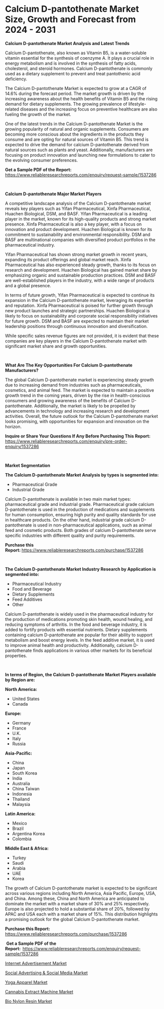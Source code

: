 <p><h1>Calcium D-pantothenate Market Size, Growth and Forecast from 2024 - 2031</h1></p><p><strong>Calcium D-pantothenate Market Analysis and Latest Trends</strong></p>
<p><p>Calcium D-pantothenate, also known as Vitamin B5, is a water-soluble vitamin essential for the synthesis of coenzyme A. It plays a crucial role in energy metabolism and is involved in the synthesis of fatty acids, cholesterol, and steroid hormones. Calcium D-pantothenate is commonly used as a dietary supplement to prevent and treat pantothenic acid deficiency.</p><p>The Calcium D-pantothenate Market is expected to grow at a CAGR of 14.6% during the forecast period. The market growth is driven by the increasing awareness about the health benefits of Vitamin B5 and the rising demand for dietary supplements. The growing prevalence of lifestyle-related diseases and the increasing focus on preventive healthcare are also fueling the growth of the market.</p><p>One of the latest trends in the Calcium D-pantothenate Market is the growing popularity of natural and organic supplements. Consumers are becoming more conscious about the ingredients in the products they consume and are opting for natural sources of Vitamin B5. This trend is expected to drive the demand for calcium D-pantothenate derived from natural sources such as plants and yeast. Additionally, manufacturers are focusing on product innovation and launching new formulations to cater to the evolving consumer preferences.</p></p>
<p><strong>Get a Sample PDF of the Report:&nbsp;</strong> <a href="https://www.reliableresearchreports.com/enquiry/request-sample/1537286">https://www.reliableresearchreports.com/enquiry/request-sample/1537286</a></p>
<p>&nbsp;</p>
<p><strong>Calcium D-pantothenate Major Market Players</strong></p>
<p><p>A competitive landscape analysis of the Calcium D-pantothenate market reveals key players such as Yifan Pharmaceutical, Xinfa Pharmaceutical, Huachen Biological, DSM, and BASF. Yifan Pharmaceutical is a leading player in the market, known for its high-quality products and strong market presence. Xinfa Pharmaceutical is also a key player, with a focus on innovation and product development. Huachen Biological is known for its commitment to sustainability and environmental responsibility. DSM and BASF are multinational companies with diversified product portfolios in the pharmaceutical industry.</p><p>Yifan Pharmaceutical has shown strong market growth in recent years, expanding its product offerings and global market reach. Xinfa Pharmaceutical has also experienced steady growth, thanks to its focus on research and development. Huachen Biological has gained market share by emphasizing organic and sustainable production practices. DSM and BASF are well-established players in the industry, with a wide range of products and a global presence.</p><p>In terms of future growth, Yifan Pharmaceutical is expected to continue its expansion in the Calcium D-pantothenate market, leveraging its expertise and reputation. Xinfa Pharmaceutical is poised for further growth through new product launches and strategic partnerships. Huachen Biological is likely to focus on sustainability and corporate social responsibility initiatives for future growth. DSM and BASF are expected to maintain their market leadership positions through continuous innovation and diversification.</p><p>While specific sales revenue figures are not provided, it is evident that these companies are key players in the Calcium D-pantothenate market with significant market share and growth opportunities.</p></p>
<p>&nbsp;</p>
<p><strong>What Are The Key Opportunities For Calcium D-pantothenate Manufacturers?</strong></p>
<p><p>The global Calcium D-pantothenate market is experiencing steady growth due to increasing demand from industries such as pharmaceuticals, cosmetics, and animal feed. The market is expected to maintain a positive growth trend in the coming years, driven by the rise in health-conscious consumers and growing awareness of the benefits of Calcium D-pantothenate. Additionally, the market is likely to be propelled by advancements in technology and increasing research and development activities. Overall, the future outlook for the Calcium D-pantothenate market looks promising, with opportunities for expansion and innovation on the horizon.</p></p>
<p><strong>Inquire or Share Your Questions If Any Before Purchasing This Report:</strong> <a href="https://www.reliableresearchreports.com/enquiry/pre-order-enquiry/1537286">https://www.reliableresearchreports.com/enquiry/pre-order-enquiry/1537286</a></p>
<p>&nbsp;</p>
<p><strong>Market Segmentation</strong></p>
<p><strong>The Calcium D-pantothenate Market Analysis by types is segmented into:</strong></p>
<p><ul><li>Pharmaceutical Grade</li><li>Industrial Grade</li></ul></p>
<p><p>Calcium D-pantothenate is available in two main market types: pharmaceutical grade and industrial grade. Pharmaceutical grade calcium D-pantothenate is used in the production of medications and supplements for human consumption, ensuring high purity and quality standards for use in healthcare products. On the other hand, industrial grade calcium D-pantothenate is used in non-pharmaceutical applications, such as animal feed and cosmetic products. Both grades of calcium D-pantothenate serve specific industries with different quality and purity requirements.</p></p>
<p><strong>Purchase this Report:&nbsp;</strong><a href="https://www.reliableresearchreports.com/purchase/1537286">https://www.reliableresearchreports.com/purchase/1537286</a></p>
<p>&nbsp;</p>
<p><strong>The Calcium D-pantothenate Market Industry Research by Application is segmented into:</strong></p>
<p><ul><li>Pharmaceutical Industry</li><li>Food and Beverage</li><li>Dietary Supplements</li><li>Feed Additives</li><li>Other</li></ul></p>
<p><p>Calcium D-pantothenate is widely used in the pharmaceutical industry for the production of medications promoting skin health, wound healing, and reducing symptoms of arthritis. In the food and beverage industry, it is added to fortify products with essential nutrients. Dietary supplements containing calcium D-pantothenate are popular for their ability to support metabolism and boost energy levels. In the feed additive market, it is used to improve animal health and productivity. Additionally, calcium D-pantothenate finds applications in various other markets for its beneficial properties.</p></p>
<p>&nbsp;</p>
<p><strong>In terms of Region, the Calcium D-pantothenate Market Players available by Region are:</strong></p>
<p>
    <p> <strong> North America: </strong>
        <ul>
            <li>United States</li>
            <li>Canada</li>
        </ul>
        </p> 
    <p> <strong> Europe: </strong>
        <ul>
            <li>Germany</li>
            <li>France</li>
            <li>U.K.</li>
            <li>Italy</li>
            <li>Russia</li>
        </ul>
        </p> 
    <p> <strong> Asia-Pacific: </strong>
        <ul>
            <li>China</li>
            <li>Japan</li>
            <li>South Korea</li>
            <li>India</li>
            <li>Australia</li>
            <li>China Taiwan</li>
            <li>Indonesia</li>
            <li>Thailand</li>
            <li>Malaysia</li>
        </ul>
        </p> 
    <p> <strong> Latin America: </strong>
        <ul>
            <li>Mexico</li>
            <li>Brazil</li>
            <li>Argentina Korea</li>
            <li>Colombia</li>
        </ul>
        </p> 
    <p> <strong> Middle East & Africa: </strong>
        <ul>
            <li>Turkey</li>
            <li>Saudi</li>
            <li>Arabia</li>
            <li>UAE</li>
            <li>Korea</li>
        </ul>
    </p>
    </p>
<p><p>The growth of Calcium D-pantothenate market is expected to be significant across various regions including North America, Asia Pacific, Europe, USA, and China. Among these, China and North America are anticipated to dominate the market with a market share of 30% and 25% respectively. Europe is also projected to hold a substantial share of 20%, followed by APAC and USA each with a market share of 15%. This distribution highlights a promising outlook for the global Calcium D-pantothenate market.</p></p>
<p><strong>Purchase this Report: </strong><a href="https://www.reliableresearchreports.com/purchase/1537286">https://www.reliableresearchreports.com/purchase/1537286</a></p>
<p>&nbsp;<strong>Get a Sample PDF of the Report:&nbsp;&nbsp;</strong><a href="https://www.reliableresearchreports.com/enquiry/request-sample/1537286">https://www.reliableresearchreports.com/enquiry/request-sample/1537286</a></p>
<p><strong></strong></p>
<p><p><a href="https://issuu.com/reportprime-2/docs/internet-advertisement-market-size-2030.pptx">Internet Advertisement Market</a></p><p><a href="https://issuu.com/reportprime-2/docs/social-advertising-social-media-market-size-2030.p">Social Advertising & Social Media Market</a></p><p><a href="https://medium.com/p/1e26eba172e1/edit">Yoga Apparel Market</a></p><p><a href="https://github.com/yoshih12/Market-Research-Report-List-2/blob/main/cannabis-extract-machine-market.md">Cannabis Extract Machine Market</a></p><p><a href="https://github.com/castoriffic/Market-Research-Report-List-3/blob/main/bio-nylon-resin-market.md">Bio Nylon Resin Market</a></p></p>